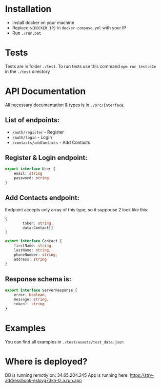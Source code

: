 # Installation

 - Install docker on your machine
 - Replace `${DOCKER_IP}` in `docker-compose.yml` with your IP
 - Run `./run.bat`

# Tests

Tests are in folder `./test`. To run tests use this command `npm run test:e2e` in the `./test` directory

# API Documentation

All necessary documentation & types is in `./src/interface`. 

## List of endpoints:
 - `/auth/register` - Register
 - `/auth/login` - Login
 - `/contacts/addContacts` - Add Contacts

## Register & Login endpoint:

```typescript
export interface User {
    email: string
    password: string
}
```

## Add Contacts endpoint:
Endpoint accepts only array of this type, so it suppouse 2 look like this:
```typescript
{
        token: string, 
        data:Contact[]
}
```
```typescript
export interface Contact {
    firstName: string,
    lastName: string,
    phoneNumber: string,
    address: string
}
```

## Response schema is:
```typescript
export interface ServerResponse {
    error: boolean,
    message: string,
    token?: string
}
```

# Examples

You can find all examples in `./test/assets/test_data.json`

# Where is deployed?

DB is running remotly on: 34.65.204.245
App is running here: https://strv-addressbook-eslovg73ka-lz.a.run.app